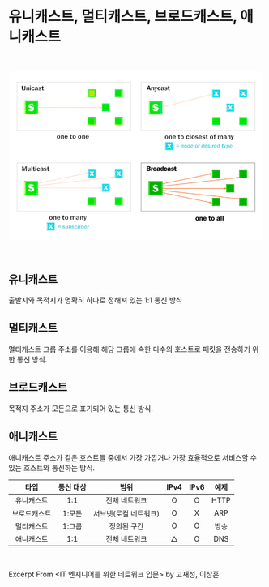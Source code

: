 # 유니캐스트, 멀티캐스트, 브로드캐스트, 애니캐스트

&nbsp;

<img src="../images/cast.png" alt="cast" width="500" style="margin-left: auto; margin-right: auto; display: block;"/>

&nbsp;

## 유니캐스트

출발지와 목적지가 명확히 하나로 정해져 있는 1:1 통신 방식

## 멀티캐스트

멀티캐스트 그룹 주소를 이용해 해당 그룹에 속한 다수의 호스트로 패킷을 전송하기 위한 통신 방식.

## 브로드캐스트

목적지 주소가 모든으로 표기되어 있는 통신 방식.

## 애니캐스트

애니캐스트 주소가 같은 호스트들 중에서 가장 가깝거나 가장 효율적으로 서비스할 수 있는 호스트와 통신하는 방식.

|타입|통신 대상|범위|IPv4|IPv6|예제|
|:---:|:---:|:---:|:---:|:---:|:---:|
|유니캐스트|1:1|전체 네트워크|O|O|HTTP|
|브로드캐스트|1:모든|서브넷(로컬 네트워크)|O|X|ARP|
|멀티캐스트|1:그룹|정의된 구간|O|O|방송|
|애니캐스트|1:1|전체 네트워크|△|O|DNS|


&nbsp;

Excerpt From <IT 엔지니어를 위한 네트워크 입문> by 고재성, 이상훈
